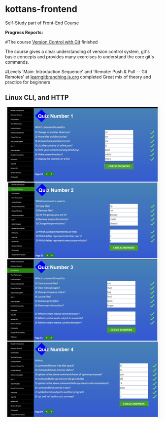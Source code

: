 # kottans-frontend
 Self-Study part of Front-End Course
 
**Progress Reports:**

#The course [Version Control with Git](https://www.udacity.com/course/version-control-with-git--ud123) finished

The course gives a clear understanding of version control system, git's basic concepts and provides many exercises to understand the core git's commands.


#Levels 'Main: Introduction Sequence' and 'Remote: Push & Pull -- Git Remotes' at [learngitbranching.js.org](https://learngitbranching.js.org/) completed
Great mix of theory and practice for beginners

## Linux CLI, and HTTP

![Module_1](task_linux_cli/screenshot1.JPG)
![Module_2](task_linux_cli/screenshot2.JPG)
![Module_3](task_linux_cli/screenshot3.JPG)
![Module_4](task_linux_cli/screenshot4.JPG)

